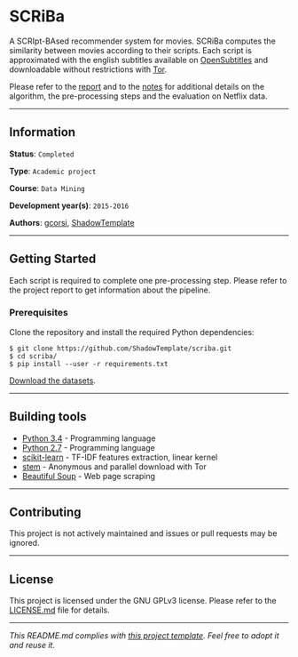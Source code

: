 # SCRiBa

A SCRIpt-BAsed recommender system for movies. SCRiBa computes the similarity 
between movies according to their scripts. Each script is approximated with the
english subtitles available on [OpenSubtitles](
https://www.opensubtitles.org/) and downloadable without restrictions with 
[Tor](https://www.torproject.org/).

Please refer to the [report](report.pdf) and to the [notes](notes.txt) for 
additional details on the algorithm, the pre-processing steps and the 
evaluation on Netflix data.

---
## Information

**Status**: `Completed`

**Type**: `Academic project`

**Course**: `Data Mining`

**Development year(s)**: `2015-2016`

**Authors**: [gcorsi](https://github.com/gcorsi), [ShadowTemplate](
https://github.com/ShadowTemplate)

---
## Getting Started

Each script is required to complete one pre-processing step. Please refer to 
the project report to get information about the pipeline.

### Prerequisites

Clone the repository and install the required Python dependencies:

```
$ git clone https://github.com/ShadowTemplate/scriba.git
$ cd scriba/
$ pip install --user -r requirements.txt
```

[Download the datasets](
https://mega.nz/#!oJlATaZK!2ltn6IStfGFdkHFeIfi5E5DekxXB0POqXtlBetOoiqI).

---
## Building tools

* [Python 3.4](https://www.python.org/downloads/release/python-340/) - 
Programming language
* [Python 2.7](https://www.python.org/downloads/release/python-270/) - 
Programming language
* [scikit-learn](scikit-learn.org/) - TF-IDF features extraction, linear kernel
* [stem](https://pypi.org/project/stem/) - Anonymous and parallel download with 
Tor
* [Beautiful Soup](https://www.crummy.com/software/BeautifulSoup/) - Web page 
scraping

---
## Contributing

This project is not actively maintained and issues or pull requests may be 
ignored.

---
## License

This project is licensed under the GNU GPLv3 license.
Please refer to the [LICENSE.md](LICENSE.md) file for details.

---
*This README.md complies with [this project template](
https://github.com/ShadowTemplate/project-template). Feel free to adopt it
and reuse it.*
